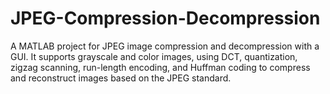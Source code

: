 # JPEG-Compression-Decompression
A MATLAB project for JPEG image compression and decompression with a GUI. It supports grayscale and color images, using DCT, quantization, zigzag scanning, run-length encoding, and Huffman coding to compress and reconstruct images based on the JPEG standard.
